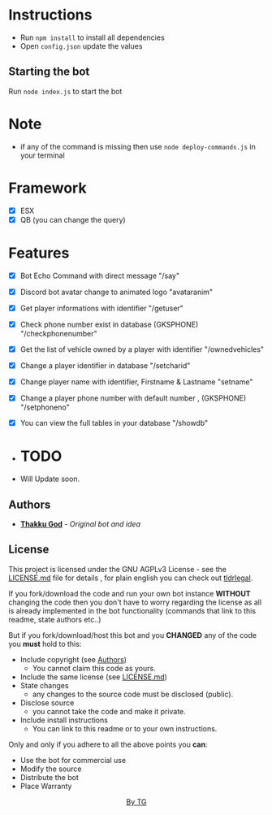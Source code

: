 # Instructions
- Run `npm install` to install all dependencies
- Open `config.json` update the values

## Starting the bot
Run `node index.js` to start the bot

# Note
- if any of the command is missing then use `node deploy-commands.js` in your terminal

# Framework
- [x] ESX
- [x] QB (you can change the query)

# Features
- [x] Bot Echo Command with direct message "/say"
- [x] Discord bot avatar change to animated logo "avataranim"
- [x] Get player informations with identifier "/getuser"
- [x] Check phone number exist in database (GKSPHONE) "/checkphonenumber"
- [x] Get the list of vehicle owned by a player with identifier "/ownedvehicles"
- [x] Change a player identifier in database "/setcharid"
- [x] Change player name with identifier, Firstname & Lastname "setname"
- [x] Change a player phone number with default number , (GKSPHONE) "/setphoneno"
- [x] You can view the full tables in your database "/showdb"



- # TODO
- Will Update soon.


## Authors

* **[Thakku God](https://github.com/KimchiTastesGood)** - *Original bot and idea*

## License

This project is licensed under the GNU AGPLv3 License - see the [LICENSE.md](LICENSE.md) file for details
, for plain english you can check out [tldrlegal](https://tldrlegal.com/license/gnu-affero-general-public-license-v3-(agpl-3.0)).

If you fork/download the code and run your own bot instance **WITHOUT** changing the code then you don't have to worry
regarding the license as all is already implemented in the bot functionality (commands that link to this readme, state
authors etc..) 

But if you fork/download/host this bot and you **CHANGED** any of the code you **must** hold to this:

- Include copyright (see [Authors](#authors))
  - You cannot claim this code as yours.
- Include the same license (see [LICENSE.md](LICENSE.md))
- State changes
  - any changes to the source code must be disclosed (public).
- Disclose source
  - you cannot take the code and make it private.
- Include install instructions
  - You can link to this readme or to your own instructions.

Only and only if you adhere to all the above points you **can**:

- Use the bot for commercial use
- Modify the source
- Distribute the bot
- Place Warranty


<center>
    <a href="https://github.com/ThakkuGod">By TG</a>
</center>
